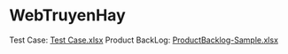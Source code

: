 # WebTruyenHay
Test Case: [Test Case.xlsx](https://github.com/user-attachments/files/17265534/Test.Case.xlsx)
Product BackLog: [ProductBacklog-Sample.xlsx](https://github.com/user-attachments/files/17265542/ProductBacklog-Sample.xlsx)
